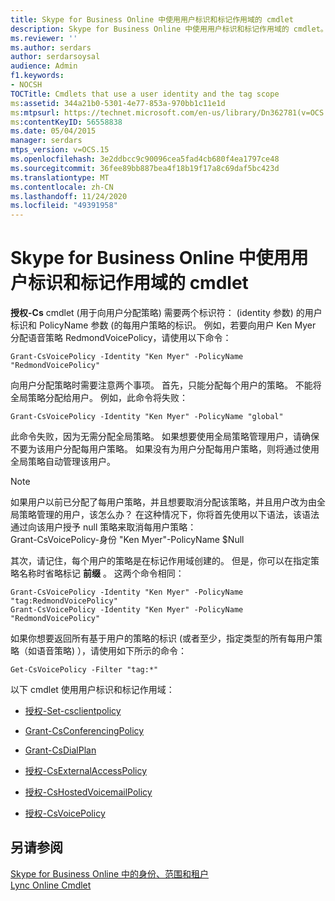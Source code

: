 ```yaml
---
title: Skype for Business Online 中使用用户标识和标记作用域的 cmdlet
description: Skype for Business Online 中使用用户标识和标记作用域的 cmdlet。
ms.reviewer: ''
ms.author: serdars
author: serdarsoysal
audience: Admin
f1.keywords:
- NOCSH
TOCTitle: Cmdlets that use a user identity and the tag scope
ms:assetid: 344a21b0-5301-4e77-853a-970bb1c11e1d
ms:mtpsurl: https://technet.microsoft.com/en-us/library/Dn362781(v=OCS.15)
ms:contentKeyID: 56558838
ms.date: 05/04/2015
manager: serdars
mtps_version: v=OCS.15
ms.openlocfilehash: 3e2ddbcc9c90096cea5fad4cb680f4ea1797ce48
ms.sourcegitcommit: 36fee89bb887bea4f18b19f17a8c69daf5bc423d
ms.translationtype: MT
ms.contentlocale: zh-CN
ms.lasthandoff: 11/24/2020
ms.locfileid: "49391958"
---
```

# <a name="cmdlets-in-skype-for-business-online-that-use-a-user-identity-and-the-tag-scope"></a>Skype for Business Online 中使用用户标识和标记作用域的 cmdlet

 


**授权-Cs** cmdlet (用于向用户分配策略) 需要两个标识符： (identity 参数) 的用户标识和 PolicyName 参数 (的每用户策略的标识。 例如，若要向用户 Ken Myer 分配语音策略 RedmondVoicePolicy，请使用以下命令：

    Grant-CsVoicePolicy -Identity "Ken Myer" -PolicyName "RedmondVoicePolicy"

向用户分配策略时需要注意两个事项。 首先，只能分配每个用户的策略。 不能将全局策略分配给用户。 例如，此命令将失败：

    Grant-CsVoicePolicy -Identity "Ken Myer" -PolicyName "global"

此命令失败，因为无需分配全局策略。 如果想要使用全局策略管理用户，请确保不要为该用户分配每用户策略。 如果没有为用户分配每用户策略，则将通过使用全局策略自动管理该用户。


> [!NOTE]  
> 如果用户以前已分配了每用户策略，并且想要取消分配该策略，并且用户改为由全局策略管理的用户，该怎么办？ 在这种情况下，你将首先使用以下语法，该语法通过向该用户授予 null 策略来取消每用户策略：<BR>Grant-CsVoicePolicy-身份 "Ken Myer"-PolicyName $Null



其次，请记住，每个用户的策略是在标记作用域创建的。 但是，你可以在指定策略名称时省略标记 **前缀** 。 这两个命令相同：

    Grant-CsVoicePolicy -Identity "Ken Myer" -PolicyName "tag:RedmondVoicePolicy"
    Grant-CsVoicePolicy -Identity "Ken Myer" -PolicyName "RedmondVoicePolicy"

如果你想要返回所有基于用户的策略的标识 (或者至少，指定类型的所有每用户策略（如语音策略) ），请使用如下所示的命令：

    Get-CsVoicePolicy -Filter "tag:*"

以下 cmdlet 使用用户标识和标记作用域：

  - [授权-Set-csclientpolicy](https://technet.microsoft.com/library/gg412942\(v=ocs.15\))

  - [Grant-CsConferencingPolicy](https://technet.microsoft.com/library/gg425937\(v=ocs.15\))

  - [Grant-CsDialPlan](https://technet.microsoft.com/library/gg398547\(v=ocs.15\))

  - [授权-CsExternalAccessPolicy](https://technet.microsoft.com/library/gg425942\(v=ocs.15\))

  - [授权-CsHostedVoicemailPolicy](https://technet.microsoft.com/library/gg412829\(v=ocs.15\))

  - [授权-CsVoicePolicy](https://technet.microsoft.com/library/gg398828\(v=ocs.15\))

## <a name="see-also"></a>另请参阅


[Skype for Business Online 中的身份、范围和租户](identities-scopes-and-tenants-in-skype-for-business-online.md)  
[Lync Online Cmdlet](https://technet.microsoft.com/library/dn362817\(v=ocs.15\))

